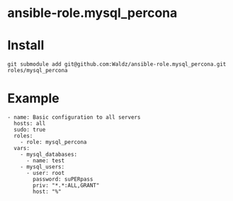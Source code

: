 # ansible-role.mysql_percona

Install
========
```
git submodule add git@github.com:Waldz/ansible-role.mysql_percona.git roles/mysql_percona
```

Example
========
```
- name: Basic configuration to all servers
  hosts: all
  sudo: true
  roles:
    - role: mysql_percona
  vars:
    - mysql_databases:
      - name: test
    - mysql_users:
      - user: root
        password: suPERpass
        priv: "*.*:ALL,GRANT"
        host: "%"
```
